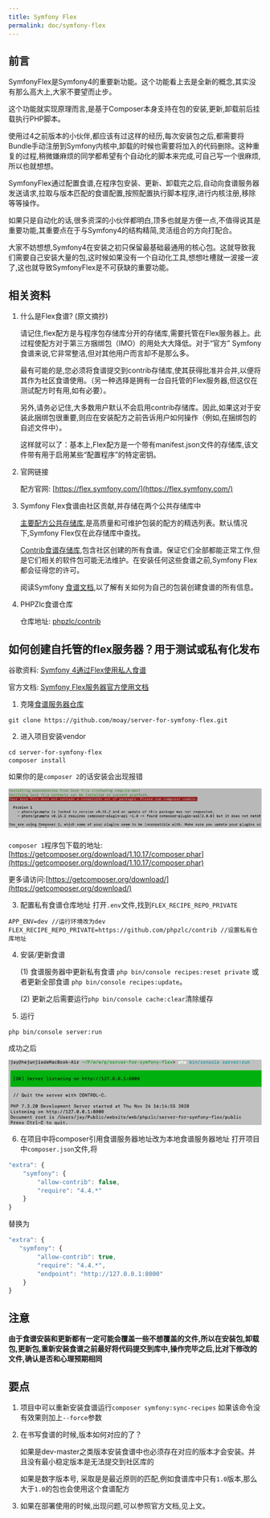 ```yaml
---
title: Symfony Flex
permalink: doc/symfony-flex
---
```


## 前言

SymfonyFlex是Symfony4的重要新功能。这个功能看上去是全新的概念,其实没有那么高大上,大家不要望而止步。

这个功能就实现原理而言,是基于Composer本身支持在包的安装,更新,卸载前后挂载执行PHP脚本。

使用过4之前版本的小伙伴,都应该有过这样的经历,每次安装包之后,都需要将Bundle手动注册到Symfony内核中,卸载的时候也需要将加入的代码删除。这种重复的过程,稍微嫌麻烦的同学都希望有个自动化的脚本来完成,可自己写一个很麻烦,所以也就想想。

SymfonyFlex通过配置食谱,在程序包安装、更新、卸载完之后,自动向食谱服务器发送请求,拉取与版本匹配的食谱配置,按照配置执行脚本程序,进行内核注册,移除等等操作。

如果只是自动化的话,很多资深的小伙伴都明白,顶多也就是方便一点,不值得说其是重要功能,其重要点在于与Symfony4的结构精简,灵活组合的方向打配合。

大家不妨想想,Symfony4在安装之初只保留最基础最通用的核心包。这就导致我们需要自己安装大量的包,这时候如果没有一个自动化工具,想想吐槽就一波接一波了,这也就导致SymfonyFlex是不可获缺的重要功能。

## 相关资料

1. 什么是Flex食谱? (原文摘抄)
     
     请记住,flex配方是与程序包存储库分开的存储库,需要托管在Flex服务器上。此过程使配方对于第三方捆绑包（IMO）的用处大大降低。对于“官方” Symfony食谱来说,它非常整洁,但对其他用户而言却不是那么多。
     
     最有可能的是,您必须将食谱提交到contrib存储库,使其获得批准并合并,以便将其作为社区食谱使用。（另一种选择是拥有一台自托管的Flex服务器,但这仅在测试配方时有用,如有必要）。
     
     另外,请务必记住,大多数用户默认不会启用contrib存储库。因此,如果这对于安装此捆绑包很重要,则应在安装配方之前告诉用户如何操作（例如,在捆绑包的自述文件中）。
     
     这样就可以了：基本上,Flex配方是一个带有manifest.json文件的存储库,该文件带有用于启用某些“配置程序”的特定密钥。
     
2. 官网链接

     配方官网: [https://flex.symfony.com/](https://flex.symfony.com/)    
   
3. Symfony Flex食谱由社区贡献,并存储在两个公共存储库中
   
     [主要配方公共存储库](https://github.com/symfony/recipes),是高质量和可维护包装的配方的精选列表。默认情况下,Symfony Flex仅在此存储库中查找。
 
     [Contrib食谱存储库](https://github.com/symfony/recipes-contrib),包含社区创建的所有食谱。保证它们全部都能正常工作,但是它们相关的软件包可能无法维护。在安装任何这些食谱之前,Symfony Flex都会征得您的许可。
      
     阅读Symfony [食谱文档](https://github.com/symfony/recipes/blob/master/README.rst),以了解有关如何为自己的包装创建食谱的所有信息。

4. PHPZlc食谱仓库
   
   仓库地址: [phpzlc/contrib](https://github.com/phpzlc/contrib)

## 如何创建自托管的flex服务器？用于测试或私有化发布 
   
谷歌资料: [Symfony 4通过Flex使用私人食谱](https://blog.mayflower.de/6851-symfony-4-flex-private-recipes.html)

官方文档: [Symfony Flex服务器官方使用文档](https://server-for-symfony-flex.readthedocs.io/en/latest/)
   
1. 克隆[食谱服务器仓库](https://github.com/moay/server-for-symfony-flex)
```shell
git clone https://github.com/moay/server-for-symfony-flex.git
```

2. 进入项目安装vendor
```shell
cd server-for-symfony-flex
composer install
```
   如果你的是`composer 2`的话安装会出现报错
   
   ![compsoer2-error.png](/assets/posts/composer2-error.png)
  
   `composer 1`程序包下载的地址:[https://getcomposer.org/download/1.10.17/composer.phar](https://getcomposer.org/download/1.10.17/composer.phar)
    
   更多请访问:[https://getcomposer.org/download/](https://getcomposer.org/download/)

3. 配置私有食谱仓库地址
   打开`.env`文件,找到`FLEX_RECIPE_REPO_PRIVATE`
```text
APP_ENV=dev //运行环境改为dev
FLEX_RECIPE_REPO_PRIVATE=https://github.com/phpzlc/contrib //设置私有仓库地址
```

4. 安装/更新食谱
    
   (1) 食谱服务器中更新私有食谱 `php bin/console recipes:reset private` 或者更新全部食谱 `php bin/console recipes:update`。
    
   (2) 更新之后需要运行`php bin/console cache:clear`清除缓存
   
5. 运行
```shell
php bin/console server:run
```
   成功之后
   
   ![server_run.png](/assets/posts/server_run.png)
  
6. 在项目中将composer引用食谱服务器地址改为本地食谱服务器地址
   打开项目中`composer.json`文件,将
```js
"extra": {
    "symfony": {
        "allow-contrib": false,
        "require": "4.4.*"
    }
}
```
   替换为
```js
"extra": {
   "symfony": {
        "allow-contrib": true,
        "require": "4.4.*",
        "endpoint": "http://127.0.0.1:8000"
    }
}
```

## 注意

   **由于食谱安装和更新都有一定可能会覆盖一些不想覆盖的文件,所以在安装包,卸载包,更新包,重新安装食谱之前最好将代码提交到库中,操作完毕之后,比对下修改的文件,确认是否和心理预期相同**

## 要点

1. 项目中可以重新安装食谱运行`composer symfony:sync-recipes` 如果该命令没有效果则加上`--force`参数

2. 在书写食谱的时候,版本如何对应的了？

    如果是dev-master之类版本安装食谱中也必须存在对应的版本才会安装。并且没有最小稳定版本是无法提交到社区库的
    
    如果是数字版本号, 采取是是最近原则的匹配,例如食谱库中只有`1.0`版本,那么大于`1.0`的包也会使用这个食谱配方

3. 如果在部署使用的时候,出现问题,可以参照官方文档,见上文。
